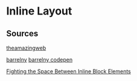 Inline Layout
=============

## Sources

[theamazingweb](http://theamazingweb.net/2013/06/24/fixing-display-inline-block/)

[barrelny](http://www.barrelny.com/blog/text-align-justify-and-rwd/)
[barrelny codepen](http://codepen.io/patrickkunka/pen/GECBF)

[Fighting the Space Between Inline Block Elements](http://css-tricks.com/fighting-the-space-between-inline-block-elements/)